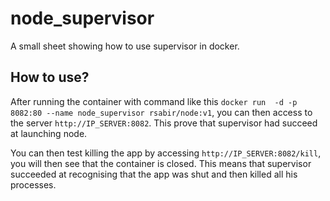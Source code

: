 # node_supervisor
A small sheet showing how to use supervisor in docker.

## How to use?
After running the container with command like this `docker run  -d -p 8082:80 --name node_supervisor rsabir/node:v1`, you can then access to the server `http://IP_SERVER:8082`. This prove that supervisor had succeed at launching node.

You can then test killing the app by accessing `http://IP_SERVER:8082/kill`, you will then see that the container is closed. This means that supervisor succeeded at recognising that the app was shut and then killed all his processes.

